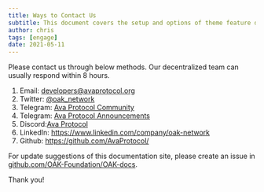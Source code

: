 ```yaml
---
title: Ways to Contact Us
subtitle: This document covers the setup and options of theme feature described in the doc title
author: chris
tags: [engage]
date: 2021-05-11
---
```


Please contact us through below methods. Our decentralized team can usually respond within 8 hours.

1. Email: <developers@avaprotocol.org>
2. Twitter: [@oak_network](https://twitter.com/oak_network)
3. Telegram: [Ava Protocol Community](https://t.me/OAKNetworkCommunity)
4. Telegram: [Ava Protocol Announcements](https://t.me/OAK_Announcements)
5. Discord:[Ava Protocol](https://discord.gg/7W9UDvsbwh)
6. LinkedIn: <https://www.linkedin.com/company/oak-network>
7. Github: <https://github.com/AvaProtocol/>

For update suggestions of this documentation site, please create an issue in [github.com/OAK-Foundation/OAK-docs](https://github.com/AvaProtocol/OAK-docs/issues).

Thank you!